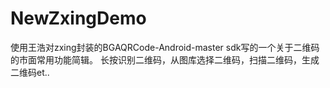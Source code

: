 # NewZxingDemo
使用王浩对zxing封装的BGAQRCode-Android-master sdk写的一个关于二维码的市面常用功能简辑。
长按识别二维码，从图库选择二维码，扫描二维码，生成二维码et..
